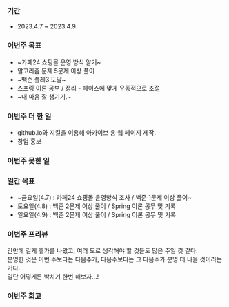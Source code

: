 ### 기간
* 2023.4.7 ~ 2023.4.9

### 이번주 목표
* ~카페24 쇼핑몰 운영 방식 알기~
* 알고리즘 문제 5문제 이상 풀이
* ~백준 플레3 도달~
* 스프링 이론 공부 / 정리 - 페이스에 맞게 유동적으로 조절
* ~내 마음 잘 챙기기.~

### 이번주 더 한 일
* github.io와 지킬을 이용해 아카이브 용 웹 페이지 제작.
* 창업 홍보

### 이번주 못한 일

### 일간 목표
* ~금요일(4.7) : 카페24 쇼핑몰 운영방식 조사 / 백준 1문제 이상 풀이~
* 토요일(4.8) : 백준 2문제 이상 풀이 / Spring 이론 공무 및 기록
* 일요일(4.9) : 백준 2문제 이상 풀이 / Spring 이론 공무 및 기록

### 이번주 프리뷰
간만에 길게 휴가를 나왔고, 여러 모로 생각해야 할 것들도 많은 주일 것 같다.  
분명한 것은 이번 주보다는 다음주가, 다음주보다는 그 다음주가 분명 더 나을 것이라는 거다.  
일단 어떻게든 박치기 한번 해보자...!  

### 이번주 회고
